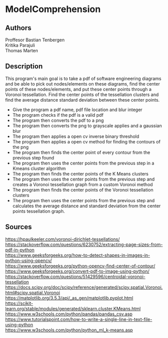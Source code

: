 # ModelComprehension

## Authors
Proffesor Bastian Tenbergen <br>
Kritika Parajuli <br>
Thomas Marten <br>

## Description

This program's main goal is to take a pdf of software engineering diagrams and be able to pick out nodes/elements on these diagrams, find the center points of these nodes/elements, and put these center points through a Voronoi tessellation. Find the center points of the tessellation clusters and find the average distance standard deviation between these center points. 

* Give the program a pdf name, pdf file location and blur integer
* The program checks if the pdf is a valid pdf
* The program then converts the pdf to a png
* The program then converts the png to grayscale applies and a gaussian blur
* The program then applies a open cv inverse binary threshold
* The program then applies a open cv method for finding the contours of the png
* The program then finds the center point of every contour from the previous step found
* The program then uses the center points from the previous step in a Kmeans cluster algorithm
* The program then finds the center points of the K Means clusters
* The program then uses the center points from the previous step and creates a Voronoi tessellation graph from a custom Voronoi method
* The program then finds the center points of the Voronoi tessellation clusters
* The program then uses the center points from the previous step and calculates the average distance and standard deviation from the center points tessellation graph.

## Sources
https://hpaulkeeler.com/voronoi-dirichlet-tessellations/ <br>
https://stackoverflow.com/questions/6230752/extracting-page-sizes-from-pdf-in-python <br>
https://www.geeksforgeeks.org/how-to-detect-shapes-in-images-in-python-using-opencv/ <br>
https://www.geeksforgeeks.org/python-opencv-find-center-of-contour/ <br>
https://www.geeksforgeeks.org/convert-pdf-to-image-using-python/ <br>
https://stackoverflow.com/questions/51429596/centroidal-voronoi-tessellation <br>
https://docs.scipy.org/doc/scipy/reference/generated/scipy.spatial.Voronoi.html#scipy.spatial.Voronoi <br>
https://matplotlib.org/3.5.3/api/_as_gen/matplotlib.pyplot.html <br>
https://scikit-learn.org/stable/modules/generated/sklearn.cluster.KMeans.html <br>
https://www.w3schools.com/python/pandas/pandas_csv.asp <br>
https://www.tutorialspoint.com/how-to-write-a-single-line-in-text-file-using-python <br>
https://www.w3schools.com/python/python_ml_k-means.asp <br>
